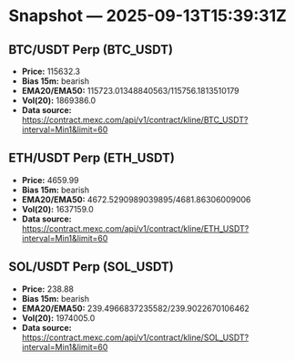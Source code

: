 # Snapshot — 2025-09-13T15:39:31Z

## BTC/USDT Perp (BTC_USDT)
- **Price:** 115632.3
- **Bias 15m:** bearish
- **EMA20/EMA50:** 115723.01348840563/115756.1813510179
- **Vol(20):** 1869386.0
- **Data source:** https://contract.mexc.com/api/v1/contract/kline/BTC_USDT?interval=Min1&limit=60

## ETH/USDT Perp (ETH_USDT)
- **Price:** 4659.99
- **Bias 15m:** bearish
- **EMA20/EMA50:** 4672.5290989039895/4681.86306009006
- **Vol(20):** 1637159.0
- **Data source:** https://contract.mexc.com/api/v1/contract/kline/ETH_USDT?interval=Min1&limit=60

## SOL/USDT Perp (SOL_USDT)
- **Price:** 238.88
- **Bias 15m:** bearish
- **EMA20/EMA50:** 239.4966837235582/239.9022670106462
- **Vol(20):** 1974005.0
- **Data source:** https://contract.mexc.com/api/v1/contract/kline/SOL_USDT?interval=Min1&limit=60
